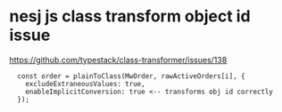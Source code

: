 # nesj js class transform object id issue

https://github.com/typestack/class-transformer/issues/138


      const order = plainToClass(MwOrder, rawActiveOrders[i], {
        excludeExtraneousValues: true,
        enableImplicitConversion: true <-- transforms obj id correctly
      });